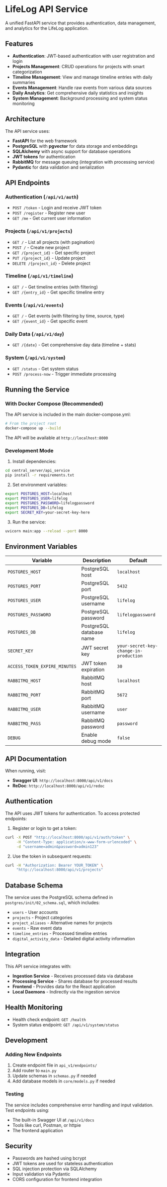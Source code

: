 # LifeLog API Service

A unified FastAPI service that provides authentication, data management, and analytics for the LifeLog application.

## Features

- **Authentication**: JWT-based authentication with user registration and login
- **Projects Management**: CRUD operations for projects with smart categorization
- **Timeline Management**: View and manage timeline entries with daily summaries
- **Events Management**: Handle raw events from various data sources
- **Daily Analytics**: Get comprehensive daily statistics and insights
- **System Management**: Background processing and system status monitoring

## Architecture

The API service uses:
- **FastAPI** for the web framework
- **PostgreSQL** with **pgvector** for data storage and embeddings
- **SQLAlchemy** with async support for database operations
- **JWT tokens** for authentication
- **RabbitMQ** for message queuing (integration with processing service)
- **Pydantic** for data validation and serialization

## API Endpoints

### Authentication (`/api/v1/auth`)
- `POST /token` - Login and receive JWT token
- `POST /register` - Register new user
- `GET /me` - Get current user information

### Projects (`/api/v1/projects`)
- `GET /` - List all projects (with pagination)
- `POST /` - Create new project
- `GET /{project_id}` - Get specific project
- `PUT /{project_id}` - Update project
- `DELETE /{project_id}` - Delete project

### Timeline (`/api/v1/timeline`)
- `GET /` - Get timeline entries (with filtering)
- `GET /{entry_id}` - Get specific timeline entry

### Events (`/api/v1/events`)
- `GET /` - Get events (with filtering by time, source, type)
- `GET /{event_id}` - Get specific event

### Daily Data (`/api/v1/day`)
- `GET /{date}` - Get comprehensive day data (timeline + stats)

### System (`/api/v1/system`)
- `GET /status` - Get system status
- `POST /process-now` - Trigger immediate processing

## Running the Service

### With Docker Compose (Recommended)

The API service is included in the main docker-compose.yml:

```bash
# From the project root
docker-compose up --build
```

The API will be available at `http://localhost:8000`

### Development Mode

1. Install dependencies:
```bash
cd central_server/api_service
pip install -r requirements.txt
```

2. Set environment variables:
```bash
export POSTGRES_HOST=localhost
export POSTGRES_USER=lifelog
export POSTGRES_PASSWORD=lifelogpassword
export POSTGRES_DB=lifelog
export SECRET_KEY=your-secret-key-here
```

3. Run the service:
```bash
uvicorn main:app --reload --port 8000
```

## Environment Variables

| Variable | Description | Default |
|----------|-------------|---------|
| `POSTGRES_HOST` | PostgreSQL host | `localhost` |
| `POSTGRES_PORT` | PostgreSQL port | `5432` |
| `POSTGRES_USER` | PostgreSQL username | `lifelog` |
| `POSTGRES_PASSWORD` | PostgreSQL password | `lifelogpassword` |
| `POSTGRES_DB` | PostgreSQL database name | `lifelog` |
| `SECRET_KEY` | JWT secret key | `your-secret-key-change-in-production` |
| `ACCESS_TOKEN_EXPIRE_MINUTES` | JWT token expiration | `30` |
| `RABBITMQ_HOST` | RabbitMQ host | `localhost` |
| `RABBITMQ_PORT` | RabbitMQ port | `5672` |
| `RABBITMQ_USER` | RabbitMQ username | `user` |
| `RABBITMQ_PASS` | RabbitMQ password | `password` |
| `DEBUG` | Enable debug mode | `false` |

## API Documentation

When running, visit:
- **Swagger UI**: `http://localhost:8000/api/v1/docs`
- **ReDoc**: `http://localhost:8000/api/v1/redoc`

## Authentication

The API uses JWT tokens for authentication. To access protected endpoints:

1. Register or login to get a token:
```bash
curl -X POST "http://localhost:8000/api/v1/auth/token" \
     -H "Content-Type: application/x-www-form-urlencoded" \
     -d "username=admin&password=admin123"
```

2. Use the token in subsequent requests:
```bash
curl -H "Authorization: Bearer YOUR_TOKEN" \
     "http://localhost:8000/api/v1/projects"
```

## Database Schema

The service uses the PostgreSQL schema defined in `postgres/init/02_schema.sql`, which includes:

- `users` - User accounts
- `projects` - Project categories
- `project_aliases` - Alternative names for projects
- `events` - Raw event data
- `timeline_entries` - Processed timeline entries
- `digital_activity_data` - Detailed digital activity information

## Integration

This API service integrates with:
- **Ingestion Service** - Receives processed data via database
- **Processing Service** - Shares database for processed results
- **Frontend** - Provides data for the React application
- **Local Daemons** - Indirectly via the ingestion service

## Health Monitoring

- Health check endpoint: `GET /health`
- System status endpoint: `GET /api/v1/system/status`

## Development

### Adding New Endpoints

1. Create endpoint file in `api_v1/endpoints/`
2. Add router to `main.py`
3. Update schemas in `schemas.py` if needed
4. Add database models in `core/models.py` if needed

### Testing

The service includes comprehensive error handling and input validation. Test endpoints using:
- The built-in Swagger UI at `/api/v1/docs`
- Tools like curl, Postman, or httpie
- The frontend application

## Security

- Passwords are hashed using bcrypt
- JWT tokens are used for stateless authentication
- SQL injection protection via SQLAlchemy
- Input validation via Pydantic
- CORS configuration for frontend integration
